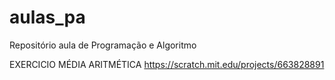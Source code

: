# aulas_pa
Repositório aula de Programação e Algoritmo

EXERCICIO MÉDIA ARITMÉTICA  https://scratch.mit.edu/projects/663828891
